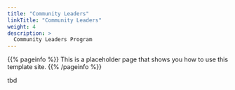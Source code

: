 ```yaml
---
title: "Community Leaders"
linkTitle: "Community Leaders"
weight: 4
description: >
  Community Leaders Program
---
```


{{% pageinfo %}}
This is a placeholder page that shows you how to use this template site.
{{% /pageinfo %}}

tbd

